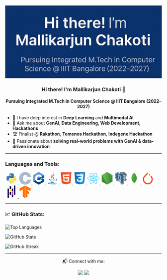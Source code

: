 ![Header](https://github.com/malluvkcr7/malluvkcr7/blob/main/github-header-image.png)

<h3 align="center">Hi there! I'm Mallikarjun Chakoti 👋</h3>
<h4 align="center">Pursuing Integrated M.Tech in Computer Science @ IIIT Bangalore (2022–2027)</h4>

- 🤖 I have deep interest in **Deep Learning** and **Multimodal AI**
- 💬 Ask me about **GenAI, Data Engineering, Web Development, Hackathons**
- 🏆 Finalist @ **Rakathon**, **Temenos Hackathon**, **Indegene Hackathon**
- 🧠 Passionate about **solving real-world problems with GenAI & data-driven innovation**

---

<h3 align="left">Languages and Tools:</h3>

<p align="left">
  <a href="https://www.python.org/" target="_blank"> <img src="https://raw.githubusercontent.com/devicons/devicon/master/icons/python/python-original.svg" width="40" height="40"/> </a>
  <a href="https://www.cprogramming.com/" target="_blank"> <img src="https://raw.githubusercontent.com/devicons/devicon/master/icons/c/c-original.svg" width="40" height="40"/> </a>
  <a href="https://cplusplus.com/" target="_blank"> <img src="https://raw.githubusercontent.com/devicons/devicon/master/icons/cplusplus/cplusplus-original.svg" width="40" height="40"/> </a>
  <a href="https://www.java.com/" target="_blank"> <img src="https://raw.githubusercontent.com/devicons/devicon/master/icons/java/java-original.svg" width="40" height="40"/> </a>
  <a href="https://developer.mozilla.org/en-US/docs/Web/HTML" target="_blank"> <img src="https://raw.githubusercontent.com/devicons/devicon/master/icons/html5/html5-original.svg" width="40" height="40"/> </a>
  <a href="https://developer.mozilla.org/en-US/docs/Web/CSS" target="_blank"> <img src="https://raw.githubusercontent.com/devicons/devicon/master/icons/css3/css3-original.svg" width="40" height="40"/> </a>
  <a href="https://react.dev/" target="_blank"> <img src="https://raw.githubusercontent.com/devicons/devicon/master/icons/react/react-original.svg" width="40" height="40"/> </a>
  <a href="https://nodejs.org/" target="_blank"> <img src="https://raw.githubusercontent.com/devicons/devicon/master/icons/nodejs/nodejs-original.svg" width="40" height="40"/> </a>
  <a href="https://www.postgresql.org/" target="_blank"> <img src="https://raw.githubusercontent.com/devicons/devicon/master/icons/postgresql/postgresql-original.svg" width="40" height="40"/> </a>
  <a href="https://www.mongodb.com/" target="_blank"> <img src="https://raw.githubusercontent.com/devicons/devicon/master/icons/mongodb/mongodb-original.svg" width="40" height="40"/> </a>
  <a href="https://pytorch.org/" target="_blank"> <img src="https://raw.githubusercontent.com/devicons/devicon/master/icons/pytorch/pytorch-original.svg" width="40" height="40"/> </a>
  <a href="https://pandas.pydata.org/" target="_blank"> <img src="https://raw.githubusercontent.com/devicons/devicon/master/icons/pandas/pandas-original.svg" width="40" height="40"/> </a>
  <a href="https://www.tensorflow.org/" target="_blank"> <img src="https://raw.githubusercontent.com/devicons/devicon/master/icons/tensorflow/tensorflow-original.svg" width="40" height="40"/> </a>
</p>

---

<h3 align="left">📈 GitHub Stats:</h3>

<p align="left">
  <img src="https://github-readme-stats.vercel.app/api/top-langs?username=malluvkcr7&show_icons=true&locale=en&layout=compact" alt="Top Languages" />
</p>

<p align="left">
  <img src="https://github-readme-stats.vercel.app/api?username=malluvkcr7&show_icons=true&locale=en" alt="GitHub Stats" />
</p>

<p align="left">
  <img src="https://github-readme-streak-stats.herokuapp.com/?user=malluvkcr7" alt="GitHub Streak" />
</p>

---

<p align="center">📬 Connect with me:</p>

<p align="center">
  <a href="https://linkedin.com/in/mallikarjun-chakoti"><img src="https://img.shields.io/badge/LinkedIn-blue?style=for-the-badge&logo=linkedin" /></a>
  <a href="mailto:mallikarjun.chakoti@iiitb.ac.in"><img src="https://img.shields.io/badge/Email-red?style=for-the-badge&logo=gmail" /></a>
</p>
